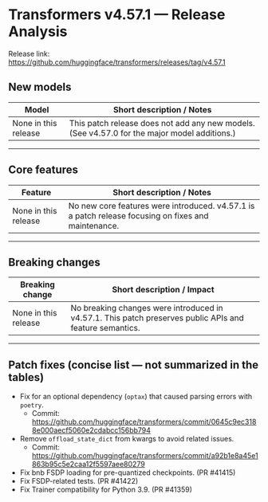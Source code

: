 # Transformers v4.57.1 — Release Analysis

Release link: https://github.com/huggingface/transformers/releases/tag/v4.57.1  


## New models

| Model | Short description / Notes |
|---|---|
| None in this release | This patch release does not add any new models. (See v4.57.0 for the major model additions.) |

---

## Core features

| Feature | Short description / Notes |
|---|---|
| None in this release | No new core features were introduced. v4.57.1 is a patch release focusing on fixes and maintenance. |

---

## Breaking changes

| Breaking change | Short description / Impact |
|---|---|
| None in this release | No breaking changes were introduced in v4.57.1. This patch preserves public APIs and feature semantics. |

---

## Patch fixes (concise list — not summarized in the tables)

- Fix for an optional dependency (`optax`) that caused parsing errors with `poetry`.  
  - Commit: https://github.com/huggingface/transformers/commit/0645c9ec3188e000aecf5060e2cdabcc156bb794
- Remove `offload_state_dict` from kwargs to avoid related issues.  
  - Commit: https://github.com/huggingface/transformers/commit/a92b1e8a45e1863b95c5e2caa12f5597aee80279
- Fix bnb FSDP loading for pre-quantized checkpoints. (PR #41415)
- Fix FSDP-related tests. (PR #41422)
- Fix Trainer compatibility for Python 3.9. (PR #41359)
